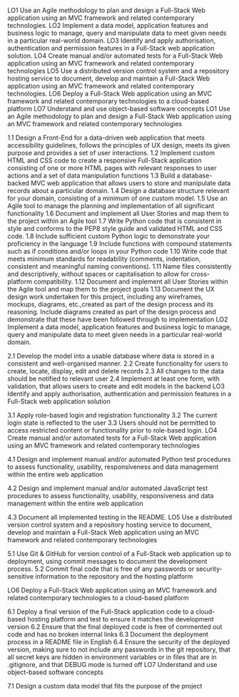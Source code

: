
LO1	Use an Agile methodology to plan and design a Full-Stack Web application using an MVC framework and related contemporary technologies.
LO2	Implement a data model, application features and business logic to manage, query and manipulate data to meet given needs in a particular real-world domain.
LO3	Identify and apply authorisation, authentication and permission features in a Full-Stack web application solution.
LO4	Create manual and/or automated tests for a Full-Stack Web application using an MVC framework and related contemporary technologies
LO5	Use a distributed version control system and a repository hosting service to document, develop and maintain a Full-Stack Web application using an MVC framework and related contemporary technologies.
LO6	Deploy a Full-Stack Web application using an MVC framework and related contemporary technologies to a cloud-based platform
LO7	Understand and use object-based software concepts
LO1 Use an Agile methodology to plan and design a Full-Stack Web application using an MVC framework and related contemporary technologies

1.1	Design a Front-End for a data-driven web application that meets accessibility guidelines, follows the principles of UX design, meets its given purpose and provides a set of user interactions.
1.2	Implement custom HTML and CSS code to create a responsive Full-Stack application consisting of one or more HTML pages with relevant responses to user actions and a set of data manipulation functions
1.3	Build a database-backed MVC web application that allows users to store and manipulate data records about a particular domain.
1.4	Design a database structure relevant for your domain, consisting of a minimum of one custom model.
1.5	Use an Agile tool to manage the planning and implementation of all significant functionality
1.6	Document and implement all User Stories and map them to the project within an Agile tool
1.7	Write Python code that is consistent in style and conforms to the PEP8 style guide and validated HTML and CSS code.
1.8	Include sufficient custom Python logic to demonstrate your proficiency in the language
1.9	Include functions with compound statements such as if conditions and/or loops in your Python code
1.10	Write code that meets minimum standards for readability (comments, indentation, consistent and meaningful naming conventions).
1.11	Name files consistently and descriptively, without spaces or capitalisation to allow for cross-platform compatibility.
1.12	Document and implement all User Stories within the Agile tool and map them to the project goals
1.13	Document the UX design work undertaken for this project, including any wireframes, mockups, diagrams, etc.,created as part of the design process and its reasoning. Include diagrams created as part of the design process and demonstrate that these have been followed through to implementation
LO2 Implement a data model, application features and business logic to manage, query and manipulate data to meet given needs in a particular real-world domain.

2.1	Develop the model into a usable database where data is stored in a consistent and well-organised manner.
2.2	Create functionality for users to create, locate, display, edit and delete records
2.3	All changes to the data should be notified to relevant user
2.4	Implement at least one form, with validation, that allows users to create and edit models in the backend
LO3 Identify and apply authorisation, authentication and permission features in a Full-Stack web application solution

3.1	Apply role-based login and registration functionality
3.2	The current login state is reflected to the user
3.3	Users should not be permitted to access restricted content or functionality prior to role-based login.
LO4 Create manual and/or automated tests for a Full-Stack Web application using an MVC framework and related contemporary technologies

4.1	Design and implement manual and/or automated Python test procedures to assess functionality,
usability, responsiveness and data management within the entire web application

4.2	Design and implement manual and/or automated JavaScript test procedures to assess functionality,
usability, responsiveness and data management within the entire web application

4.3	Document all implemented testing in the README.
LO5 Use a distributed version control system and a repository hosting service to document, develop and maintain a Full-Stack Web application using an MVC framework and related contemporary technologies

5.1	Use Git & GitHub for version control of a Full-Stack web application up to deployment, using commit messages to document the development process.
5.2	Commit final code that is free of any passwords or security-sensitive information to the repository and the hosting platform

LO6 Deploy a Full-Stack Web application using an MVC framework and related contemporary technologies to a cloud-based platform

6.1	Deploy a final version of the Full-Stack application code to a cloud-based hosting platform and test to ensure it matches the development version
6.2	Ensure that the final deployed code is free of commented out code and has no broken internal links
6.3	Document the deployment process in a README file in English
6.4	Ensure the security of the deployed version, making sure to not include any passwords in the git repository, that all secret keys are hidden in environment variables or in files that are in .gitignore, and that DEBUG mode is turned off
LO7 Understand and use object-based software concepts

7.1	Design a custom data model that fits the purpose of the project